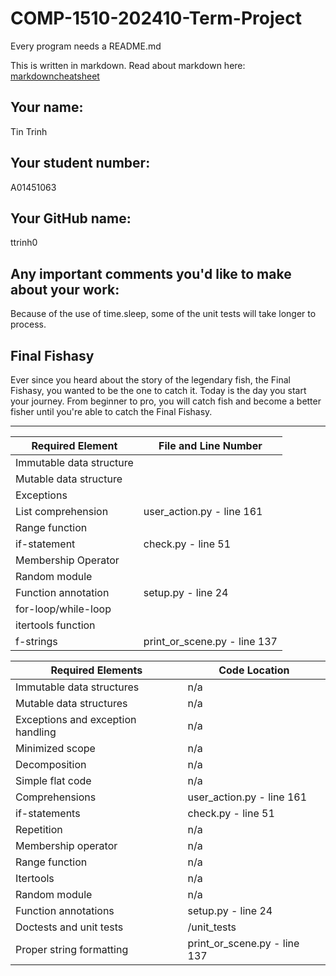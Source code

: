 # COMP-1510-202410-Term-Project

Every program needs a README.md

This is written in markdown. Read about markdown here: [markdowncheatsheet](https://www.markdownguide.org/cheat-sheet/)

## Your name:
Tin Trinh

## Your student number:
A01451063

## Your GitHub name:
ttrinh0

## Any important comments you'd like to make about your work:
Because of the use of time.sleep, some of the unit tests will take longer to process.

## Final Fishasy
Ever since you heard about the story of the legendary fish, the Final Fishasy, you wanted to be the one to catch it.
Today is the day you start your journey. From beginner to pro, you will catch fish and become a better fisher until you're able to 
catch the Final Fishasy.

---
| Required Element         | File and Line Number         |
|--------------------------|------------------------------|
| Immutable data structure |                              |
| Mutable data structure   |                              |
| Exceptions               |                              |
| List comprehension       | user_action.py - line 161    |
| Range function           |                              |
| if-statement             | check.py - line 51           |
| Membership Operator      |                              |
| Random module            |                              |
| Function annotation      | setup.py - line 24           |
| for-loop/while-loop      |                              |
| itertools function       |                              |
| f-strings                | print_or_scene.py - line 137 |

| Required Elements                 | Code Location                |
|-----------------------------------|------------------------------|
| Immutable data structures         | n/a                          |
| Mutable data structures           | n/a                          |
| Exceptions and exception handling | n/a                          |
| Minimized scope                   | n/a                          |
| Decomposition                     | n/a                          |
| Simple flat code                  | n/a                          |
| Comprehensions                    | user_action.py - line 161    |
| if-statements                     | check.py - line 51           |
| Repetition                        | n/a                          |
| Membership operator               | n/a                          |
| Range function                    | n/a                          |
| Itertools                         | n/a                          |
| Random module                     | n/a                          |
| Function annotations              | setup.py - line 24           |
| Doctests and unit tests           | /unit_tests                  |
| Proper string formatting          | print_or_scene.py - line 137 |